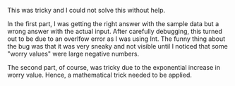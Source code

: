 This was tricky and I could not solve this without help.

In the first part, I was getting the right answer with the sample data but a wrong answer with the actual input. After carefully debugging, this turned out to be due to an overlfow error as I was using Int. The funny thing about the bug was that it was very sneaky and not visible until I noticed that some "worry values" were large negative numbers.

The second part, of course, was tricky due to the exponential increase in worry value. Hence, a mathematical trick needed to be applied. 